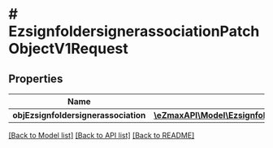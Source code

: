 # # EzsignfoldersignerassociationPatchObjectV1Request

## Properties

Name | Type | Description | Notes
------------ | ------------- | ------------- | -------------
**objEzsignfoldersignerassociation** | [**\eZmaxAPI\Model\EzsignfoldersignerassociationRequestPatch**](EzsignfoldersignerassociationRequestPatch.md) |  |

[[Back to Model list]](../../README.md#models) [[Back to API list]](../../README.md#endpoints) [[Back to README]](../../README.md)
